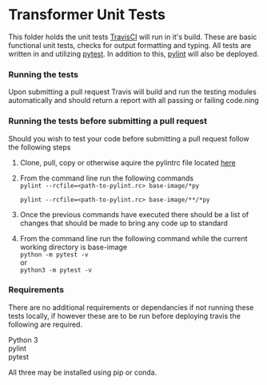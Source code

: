 # Transformer Unit Tests
This folder holds the unit tests [TravisCI](https://travis-ci.org/) will run in it's build. These are basic functional unit tests, checks for output formatting and typing. All tests are written in and utilizing [pytest](https://docs.pytest.org/en/latest/). In addition to this, [pylint](https://www.pylint.org/) will also be deployed.

### Running the tests
Upon submitting a pull request Travis will build and run the testing modules automatically and should return a report with all passing or failing code.ning 

### Running the tests before submitting a pull request
Should you wish to test your code before submitting a pull request follow the following steps
1) Clone, pull, copy or otherwise aquire the pylintrc file located [here](https://github.com/AgPipeline/Organization-info)
2) From the command line run the following commands \
    ```pylint --rcfile=<path-to-pylint.rc> base-image/*py```

    ```pylint --rcfile=<path-to-pylint.rc> base-image/**/*py```
3) Once the previous commands have executed there should be a list of changes that should be made to bring any code up to standard
4) From the command line run the following command while the current working directory is base-image \
    ```python -m pytest -v``` \
    or \
    ```python3 -m pytest -v```

### Requirements 
There are no additional requirements or dependancies if not running these tests locally, if however these are to be run before deploying travis the following are required. 

Python 3 \
pylint \
pytest

All three may be installed using pip or conda.